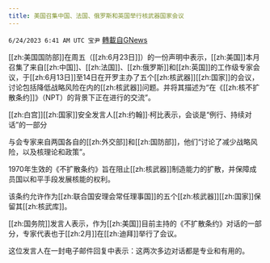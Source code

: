 ```yaml
---
title: 美国召集中国、法国、俄罗斯和英国举行核武器国家会议
---
```

`6/24/2023 6:41 AM UTC 宝尹` [轉載自GNews](https://gnews.org/articles/1408709)

  
[[zh:美国国防部]]在周五（[[zh:6月23日]]）的一份声明中表示，[[zh:美国]]本月召集了来自[[zh:中国]]、[[zh:法国]]、[[zh:俄罗斯]]和[[zh:英国]]的工作级专家会议，于[[zh:6月13日]]至14日在开罗主办了五个[[zh:核武器]][[zh:国家]]的会议，讨论包括降低战略风险在内的[[zh:核武器]]问题。并将其描述为“在《[[zh:核不扩散条约]]》（NPT）的背景下正在进行的交流”。

[[zh:白宫]][[zh:国家]]安全发言人[[zh:约翰]]·柯比表示，会谈是“例行、持续对话”的一部分

与会专家来自两国各自的[[zh:外交部]]和[[zh:国防部]]，他们“讨论了减少战略风险，以及核理论和政策”。

1970年生效的《不扩散条约》旨在阻止[[zh:核武器]]制造能力的扩散，并保障成员国以和平手段发展核能的权利。

该条约允许作为[[zh:联合国安理会常任理事国]]的五个[[zh:核武器]][[zh:国家]]保留其[[zh:核武库]]。

[[zh:国务院]]发言人表示，作为[[zh:美国]]目前主持的《不扩散条约》对话的一部分，专家代表也于[[zh:2月]]在[[zh:迪拜]]举行了会议。

这位发言人在一封电子邮件回复中表示：这两次多边对话都是专业和有用的。
